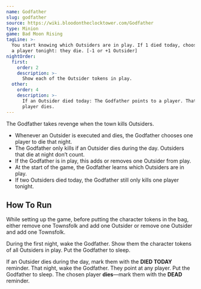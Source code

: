 ```yaml
---
name: Godfather
slug: godfather
source: https://wiki.bloodontheclocktower.com/Godfather
type: Minion
game: Bad Moon Rising
tagLine: >-
  You start knowing which Outsiders are in play. If 1 died today, choose
  a player tonight: they die. [-1 or +1 Outsider]
nightOrder:
  first:
    order: 2
    description: >-
      Show each of the Outsider tokens in play.
  other:
    order: 4
    description: >-
      If an Outsider died today: The Godfather points to a player. That
      player dies.
---
```


The Godfather takes revenge when the town kills Outsiders.

- Whenever an Outsider is executed and dies, the Godfather chooses one
  player to die that night.
- The Godfather only kills if an Outsider dies during the day. Outsiders
  that die at night don’t count.
- If the Godfather is in play, this adds or removes one Outsider from
  play.
- At the start of the game, the Godfather learns which Outsiders are in
  play.
- If two Outsiders died today, the Godfather still only kills one player
  tonight.

## How To Run

While setting up the game, before putting the character tokens in the
bag, either remove one Townsfolk and add one Outsider or remove one
Outsider and add one Townsfolk.

During the first night, wake the Godfather. Show them the character
tokens of all Outsiders in play. Put the Godfather to sleep.

If an Outsider dies during the day, mark them with the **DIED TODAY**
reminder. That night, wake the Godfather. They point at any player. Put
the Godfather to sleep. The chosen player **dies**—mark them with the
**DEAD** reminder.
